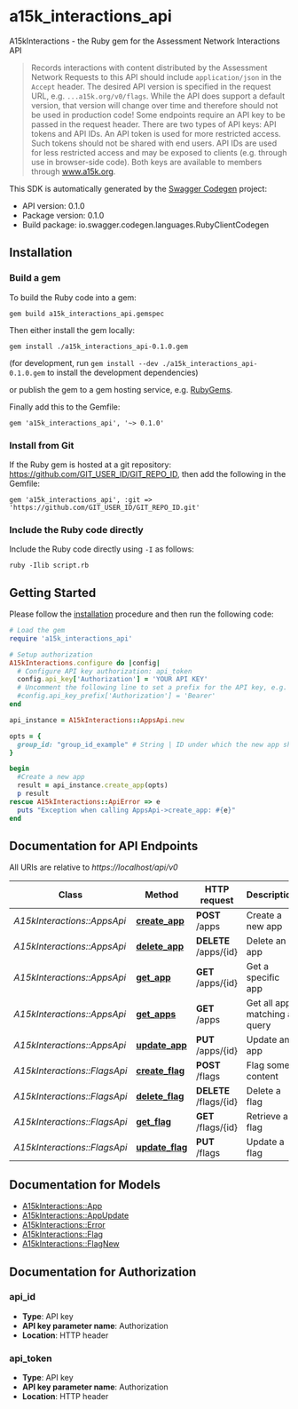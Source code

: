 # a15k_interactions_api

A15kInteractions - the Ruby gem for the Assessment Network Interactions API

> Records interactions with content distributed by the Assessment Network  Requests to this API should include `application/json` in the `Accept` header.  The desired API version is specified in the request URL, e.g. `...a15k.org/v0/flags`. While the API does support a default version, that version will change over time and therefore should not be used in production code!  Some endpoints require an API key to be passed in the request header.  There are two types of API keys: API tokens and API IDs.  An API token is used for more restricted access.  Such tokens should not be shared with end users.  API IDs are used for less restricted access and may be exposed to clients (e.g. through use in browser-side code).  Both keys are available to members through www.a15k.org. 

This SDK is automatically generated by the [Swagger Codegen](https://github.com/swagger-api/swagger-codegen) project:

- API version: 0.1.0
- Package version: 0.1.0
- Build package: io.swagger.codegen.languages.RubyClientCodegen

## Installation

### Build a gem

To build the Ruby code into a gem:

```shell
gem build a15k_interactions_api.gemspec
```

Then either install the gem locally:

```shell
gem install ./a15k_interactions_api-0.1.0.gem
```
(for development, run `gem install --dev ./a15k_interactions_api-0.1.0.gem` to install the development dependencies)

or publish the gem to a gem hosting service, e.g. [RubyGems](https://rubygems.org/).

Finally add this to the Gemfile:

    gem 'a15k_interactions_api', '~> 0.1.0'

### Install from Git

If the Ruby gem is hosted at a git repository: https://github.com/GIT_USER_ID/GIT_REPO_ID, then add the following in the Gemfile:

    gem 'a15k_interactions_api', :git => 'https://github.com/GIT_USER_ID/GIT_REPO_ID.git'

### Include the Ruby code directly

Include the Ruby code directly using `-I` as follows:

```shell
ruby -Ilib script.rb
```

## Getting Started

Please follow the [installation](#installation) procedure and then run the following code:
```ruby
# Load the gem
require 'a15k_interactions_api'

# Setup authorization
A15kInteractions.configure do |config|
  # Configure API key authorization: api_token
  config.api_key['Authorization'] = 'YOUR API KEY'
  # Uncomment the following line to set a prefix for the API key, e.g. 'Bearer' (defaults to nil)
  #config.api_key_prefix['Authorization'] = 'Bearer'
end

api_instance = A15kInteractions::AppsApi.new

opts = { 
  group_id: "group_id_example" # String | ID under which the new app should be grouped (e.g. the UUID) of the app owner.  Can be used to later retrieve all apps in the same group at once.
}

begin
  #Create a new app
  result = api_instance.create_app(opts)
  p result
rescue A15kInteractions::ApiError => e
  puts "Exception when calling AppsApi->create_app: #{e}"
end

```

## Documentation for API Endpoints

All URIs are relative to *https://localhost/api/v0*

Class | Method | HTTP request | Description
------------ | ------------- | ------------- | -------------
*A15kInteractions::AppsApi* | [**create_app**](docs/AppsApi.md#create_app) | **POST** /apps | Create a new app
*A15kInteractions::AppsApi* | [**delete_app**](docs/AppsApi.md#delete_app) | **DELETE** /apps/{id} | Delete an app
*A15kInteractions::AppsApi* | [**get_app**](docs/AppsApi.md#get_app) | **GET** /apps/{id} | Get a specific app
*A15kInteractions::AppsApi* | [**get_apps**](docs/AppsApi.md#get_apps) | **GET** /apps | Get all apps matching a query
*A15kInteractions::AppsApi* | [**update_app**](docs/AppsApi.md#update_app) | **PUT** /apps/{id} | Update an app
*A15kInteractions::FlagsApi* | [**create_flag**](docs/FlagsApi.md#create_flag) | **POST** /flags | Flag some content
*A15kInteractions::FlagsApi* | [**delete_flag**](docs/FlagsApi.md#delete_flag) | **DELETE** /flags/{id} | Delete a flag
*A15kInteractions::FlagsApi* | [**get_flag**](docs/FlagsApi.md#get_flag) | **GET** /flags/{id} | Retrieve a flag
*A15kInteractions::FlagsApi* | [**update_flag**](docs/FlagsApi.md#update_flag) | **PUT** /flags | Update a flag


## Documentation for Models

 - [A15kInteractions::App](docs/App.md)
 - [A15kInteractions::AppUpdate](docs/AppUpdate.md)
 - [A15kInteractions::Error](docs/Error.md)
 - [A15kInteractions::Flag](docs/Flag.md)
 - [A15kInteractions::FlagNew](docs/FlagNew.md)


## Documentation for Authorization


### api_id

- **Type**: API key
- **API key parameter name**: Authorization
- **Location**: HTTP header

### api_token

- **Type**: API key
- **API key parameter name**: Authorization
- **Location**: HTTP header

